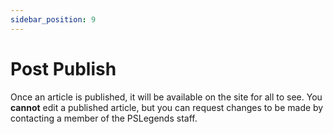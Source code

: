 ```yaml
---
sidebar_position: 9
---
```


# Post Publish

Once an article is published, it will be available on the site for all to see. You **cannot** edit a published article, but you can request changes to be made by contacting a member of the PSLegends staff.